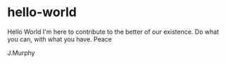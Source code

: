 # hello-world

Hello World
I'm here to contribute to the better of our existence.
Do what you can, with what you have.
Peace

J.Murphy
